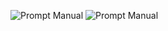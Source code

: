 ![Prompt Manual](/PromtsImagenes/PromptManual.png)
![Prompt Manual](/PromtsImagenes/PromptTrifoliar.png)